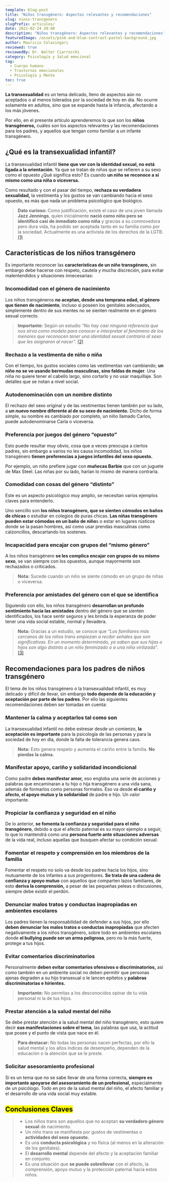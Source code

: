 ```yaml
---
template: blog-post
title: "Niños transgénero: Aspectos relevantes y recomendaciones"
slug: ninos-transgenero
slugPrefix: articulos/
date: 2021-02-24 20:40
description: "Niños transgénero: Aspectos relevantes y recomendaciones"
featuredImage: /assets/pink-and-blue-contrast-pastel-background.jpg
author: Mauricio Colazingari
reviewed: true
reviewedBy: Dr. Walter Ciarrocchi
category: Psicología y Salud emocional
tag:
  - Cuerpo humano
  - Trastornos emocionales
  - Psicología y Mente
toc: true
---
```

<!--StartFragment-->

**La transexualidad** es un tema delicado, lleno de aspectos aún no aceptados o al menos tolerados por la sociedad de hoy en día. No ocurre solamente en adultos, sino que se expande hasta la infancia, afectando a los más jóvenes.

Por ello, en el presente artículo aprenderemos lo que son los **niños transgéneros,** cuáles son los aspectos relevantes y las recomendaciones para los padres, y aquellos que tengan como familiar a un infante transgénero.

## ¿Qué es la transexualidad infantil?

La transexualidad infantil **tiene que ver con la identidad sexual, no está ligada a la orientación**. Ya que se tratan de niños que se refieren a su sexo como el opuesto ¿Qué significa esto? Es cuando **un niño se reconoce a sí mismo como una niña o viceversa.**

Como resultado y con el pasar del tiempo, **rechaza su verdadera sexualidad,** la vestimenta y los gustos se van cambiando hacia el sexo opuesto, es más que nada un problema psicológico que biológico.

> **Dato curioso:** Como justificación, existe el caso de una joven llamada **Jazz Jennings**, quien inicialmente **nació como niño pero se identificó casi de inmediato como niña** y gracias a su conmovedora pero dura vida, ha podido ser aceptada tanto en su familia como por la sociedad. Actualmente es una activista de los derechos de la LGTB. [(1)](http://3.droppdf.com/files/O8GYB/being-jazz-my-life-as-a-transgender-teen-by-jazz-jennings.pdf)

## Características de los niños transgénero

Es importante reconocer las **características de un niño transgénero,** sin embargo debe hacerse con respeto, cautela y mucha discreción, para evitar malentendidos y situaciones innecesarias:

### Incomodidad con el género de nacimiento

Los niños transgéneros **no aceptan, desde una temprana edad, el género que tienen de nacimiento**, incluso si poseen los genitales adecuados, simplemente dentro de sus mentes no se sienten realmente en el género sexual correcto.

> **Importante:** Según un estudio *“No hay casi ninguna referencia que nos sirva como modelo para conocer e interpretar el fenómeno de los menores que reconocen tener una identidad sexual contraria al sexo que les asignaron al nacer”.* [(2)](https://www.traficantes.net/sites/default/files/pdfs/9788494534287.pdf)

### Rechazo a la vestimenta de niño o niña

Con el tiempo, los gustos sociales como las vestimentas van cambiando; **un niño no se ve usando bermudas masculinas, sino faldas de mujer**. Una niña no quiere tener el cabello largo, sino cortarlo y no usar maquillaje. Son detalles que se notan a nivel social.

### Autodenominación con un nombre distinto

El rechazo del sexo original y de las vestimentas tienen también por su lado, a **un nuevo nombre diferente al de su sexo de nacimiento.** Dicho de forma simple, su nombre es cambiado por completo, un niño llamado Carlos, puede autodenominarse Carla o viceversa.

### Preferencia por juegos del género “opuesto”

Esto puede resultar muy obvio, cosa que a veces preocupa a ciertos padres, sin embargo a varios no les causa incomodidad, los niños transgénero **tienen preferencias a juegos infantiles del sexo opuesto.**

Por ejemplo, un niño prefiere jugar con **muñecas Barbie** que con un juguete de Max Steel. Las niñas por su lado, harían lo mismo de manera contraria.

### Comodidad con cosas del género “distinto”

Este es un aspecto psicológico muy amplio, se necesitan varios ejemplos claves para entenderlo.

Uno sencillo son **los niños transgénero, que se sienten cómodos en baños de chicas** o estudiar en colegios de puras chicas. **Las niñas transgénero pueden estar cómodas en un baño de niño**s o estar en lugares rústicos donde se la pasan hombres, así como usar prendas masculinas como calzoncillos, descartando los sostenes.

### Incapacidad para encajar con grupos del “mismo género”

A los niños transgénero **se les complica encajar con grupos de su mismo sexo**, se van siempre con los opuestos, aunque mayormente son rechazados o criticados.

> **Nota:** Sucede cuando un niño se siente cómodo en un grupo de niñas o viceversa.

### Preferencia por amistades del género con el que se identifica

Siguiendo con ello, los niños transgénero **desarrollan un profundo sentimiento hacia las amistades** dentro del género que se sienten identificados, los hace sentir seguros y les brinda la esperanza de poder tener una vida social estable, normal y llevadera.

> **Nota:** Gracias a un estudio, se conoce que *“Los familiares más cercanos de los niños trans empiezan a recibir señales que son significativas. En un momento determinado, ya saben que sus hijas o hijos son algo distinto a un niño feminizado o a una niña virilizada”.* [(3)](https://www.traficantes.net/sites/default/files/pdfs/9788494534287.pdf)

## Recomendaciones para los padres de niños transgénero

El tema de los niños transgénero o la transexualidad infantil, es muy delicado y difícil de llevar, sin embargo **todo depende de la educación y aceptación por parte de los padres**. Por ello las siguientes recomendaciones deben ser tomadas en cuenta:

### Mantener la calma y aceptarlos tal como son

La transexualidad infantil no debe estresar desde un comienzo, **la aceptación es importante** para la psicología de las personas y para la sociedad de hoy en día, donde la falta de tolerancia genera caos.

> **Nota:** Esto genera respeto y aumenta el cariño entre la familia. **No pierdas la calma.**

### Manifestar apoyo, cariño y solidaridad incondicional

Como padre **debes manifestar amor,** eso engloba una serie de acciones y palabras que encaminaran a tu hijo o hija transgénero a una vida sana, además de formarlos como personas formales. Eso va desde **el cariño y afecto, el apoyo mutuo y la solidaridad** de padre e hijo. Un valor importante.

### Propiciar la confianza y seguridad en el niño

De lo anterior, **se fomenta la confianza y seguridad para el niño transgénero**, debido a que el afecto paternal es su mayor ejemplo a seguir, lo que lo mantendrá como una **persona fuerte ante situaciones adversas** de la vida real, incluso aquellas que busquen afectar su condición sexual.

### Fomentar el respeto y comprensión en los miembros de la familia

Fomentar el respeto no solo va desde los padres hacia los hijos, sino mutuamente de los infantes a sus progenitores. **Se trata de una cadena de confianza y apoyo mutuo** con aquellos que comparten lazos familiares, de esto **deriva la comprensión,** a pesar de las pequeñas peleas o discusiones, siempre debe existir el perdón.

### Denunciar malos tratos y conductas inapropiadas en ambientes escolares

Los padres tienen la responsabilidad de defender a sus hijos, por ello **deben denunciar los malos tratos o conductas inapropiadas** que afecten negativamente a los niños transgénero, sobre todo en ambientes escolares donde **el bullying puede ser un arma peligrosa**, pero no la más fuerte, protege a tus hijos.

### Evitar comentarios discriminatorios

Personalmente **deben evitar comentarios ofensivos o discriminatorios,** así como también en un ambiente social no deben permitir que personas ajenas degraden a su hijo transexual o le lancen epítetos y **palabras discriminatorias e hirientes.**

> **Importante:** No permitas a los desconocidos opinar de tu vida personal ni la de tus hijos.

### Prestar atención a la salud mental del niño

Se debe prestar atención a la salud mental del niño transgénero, esto quiere decir **sus manifestaciones sobre el tema**, las palabras que usa, la actitud que posee y el punto de vista que nace en él.

> **Para destacar:** No todas las personas nacen perfectas, por ello la salud mental y los altos índices de desempeño, dependen de la educación o la atención que se le preste.

### Solicitar asesoramiento profesional

Si es un tema que no se sabe llevar de una forma correcta, **siempre es importante apoyarse del asesoramiento de un profesional,** especialmente de un psicólogo. Todo en pro de la salud mental del niño, el afecto familiar y el desarrollo de una vida social muy estable.

## <mark>Conclusiones Claves</mark>

> * Los niños trans son aquellos que no aceptan **su verdadero género sexual** de nacimiento.
> * Un niño trans se manifiesta por gustos de vestimentas o **actividades del sexo opuesto.**
> * Es una **conducta psicológica** y no física (al menos en la alteración de los genitales).
> * El **desarrollo mental** depende del afecto y la aceptación familiar en conjunto.
> * Es una situación que **se puede sobrellevar** con el afecto, la comprensión, apoyo mutuo y la protección paternal hacia estos niños.

<!--EndFragment-->